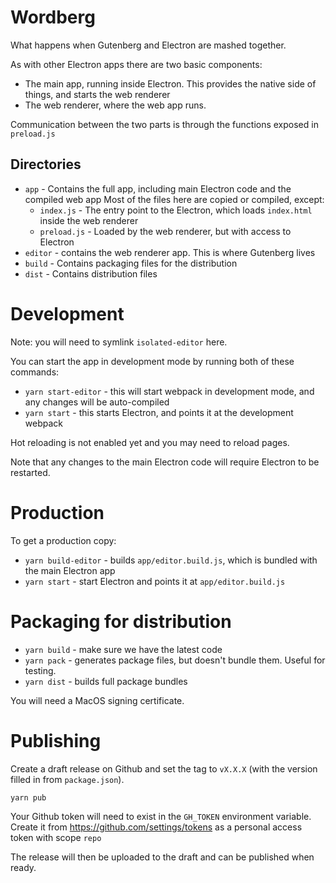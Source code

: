 # Wordberg

What happens when Gutenberg and Electron are mashed together.

As with other Electron apps there are two basic components:
- The main app, running inside Electron. This provides the native side of things, and starts the web renderer
- The web renderer, where the web app runs.

Communication between the two parts is through the functions exposed in `preload.js`

## Directories

- `app` - Contains the full app, including main Electron code and the compiled web app
  Most of the files here are copied or compiled, except:
  - `index.js` - The entry point to the Electron, which loads `index.html` inside the web renderer
  - `preload.js` - Loaded by the web renderer, but with access to Electron
- `editor` - contains the web renderer app. This is where Gutenberg lives
- `build` - Contains packaging files for the distribution
- `dist` - Contains distribution files

# Development

Note: you will need to symlink `isolated-editor` here.

You can start the app in development mode by running both of these commands:

- `yarn start-editor` - this will start webpack in development mode, and any changes will be auto-compiled
- `yarn start` - this starts Electron, and points it at the development webpack

Hot reloading is not enabled yet and you may need to reload pages.

Note that any changes to the main Electron code will require Electron to be restarted.

# Production

To get a production copy:

- `yarn build-editor` - builds `app/editor.build.js`, which is bundled with the main Electron app
- `yarn start` - start Electron and points it at `app/editor.build.js`

# Packaging for distribution

- `yarn build` - make sure we have the latest code
- `yarn pack` - generates package files, but doesn't bundle them. Useful for testing.
- `yarn dist` - builds full package bundles

You will need a MacOS signing certificate.

# Publishing

Create a draft release on Github and set the tag to `vX.X.X` (with the version filled in from `package.json`).

`yarn pub`

Your Github token will need to exist in the `GH_TOKEN` environment variable. Create it from https://github.com/settings/tokens as a personal access token with scope `repo`

The release will then be uploaded to the draft and can be published when ready.
